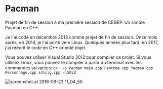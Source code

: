 # Pacman
Projet de fin de session à ma première session de CEGEP. Un simple Pacman en C++. 

Je l'ai codé en décembre 2013 comme projet de fin de session. Onze mois après, en 2014, je l'ai porté vers Linux. Quelques années plus tard, en 2017, j'ai réécrit le code en C++ orienté objet. 

Vous pouvez utiliser Visual Studio 2012 pour compiler ce projet. Si vous utilisez Linux, vous pouvez le compiler à partir du terminal avec les commandes suivantes: 
`g++ -o Pacman main.cpp Fantome.cpp Pacman.cpp Personnage.cpp sdlclg.cpp -lSDL2`

![screenshot at 2016-09-23 11_04_50](https://cloud.githubusercontent.com/assets/6194072/18793261/e78e80c2-8187-11e6-8595-bf63733eac18.png)

